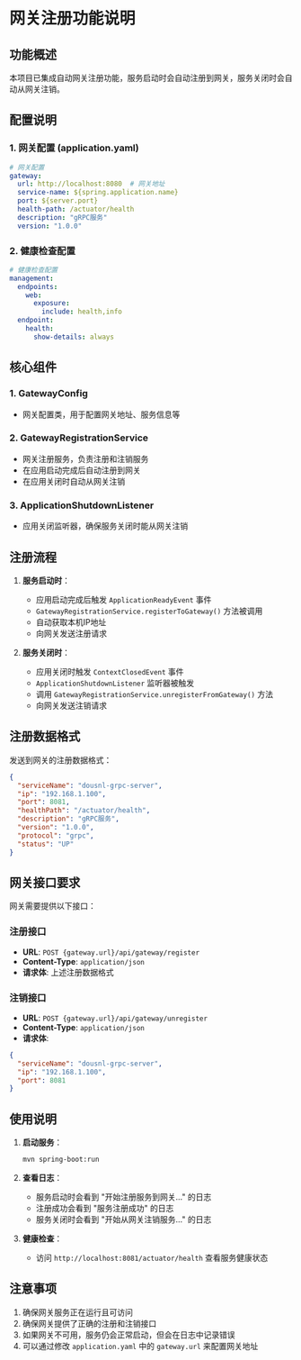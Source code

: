 # 网关注册功能说明

## 功能概述

本项目已集成自动网关注册功能，服务启动时会自动注册到网关，服务关闭时会自动从网关注销。

## 配置说明

### 1. 网关配置 (application.yaml)

```yaml
# 网关配置
gateway:
  url: http://localhost:8080  # 网关地址
  service-name: ${spring.application.name}
  port: ${server.port}
  health-path: /actuator/health
  description: "gRPC服务"
  version: "1.0.0"
```

### 2. 健康检查配置

```yaml
# 健康检查配置
management:
  endpoints:
    web:
      exposure:
        include: health,info
  endpoint:
    health:
      show-details: always
```

## 核心组件

### 1. GatewayConfig
- 网关配置类，用于配置网关地址、服务信息等

### 2. GatewayRegistrationService
- 网关注册服务，负责注册和注销服务
- 在应用启动完成后自动注册到网关
- 在应用关闭时自动从网关注销

### 3. ApplicationShutdownListener
- 应用关闭监听器，确保服务关闭时能从网关注销

## 注册流程

1. **服务启动时**：
   - 应用启动完成后触发 `ApplicationReadyEvent` 事件
   - `GatewayRegistrationService.registerToGateway()` 方法被调用
   - 自动获取本机IP地址
   - 向网关发送注册请求

2. **服务关闭时**：
   - 应用关闭时触发 `ContextClosedEvent` 事件
   - `ApplicationShutdownListener` 监听器被触发
   - 调用 `GatewayRegistrationService.unregisterFromGateway()` 方法
   - 向网关发送注销请求

## 注册数据格式

发送到网关的注册数据格式：

```json
{
  "serviceName": "dousnl-grpc-server",
  "ip": "192.168.1.100",
  "port": 8081,
  "healthPath": "/actuator/health",
  "description": "gRPC服务",
  "version": "1.0.0",
  "protocol": "grpc",
  "status": "UP"
}
```

## 网关接口要求

网关需要提供以下接口：

### 注册接口
- **URL**: `POST {gateway.url}/api/gateway/register`
- **Content-Type**: `application/json`
- **请求体**: 上述注册数据格式

### 注销接口
- **URL**: `POST {gateway.url}/api/gateway/unregister`
- **Content-Type**: `application/json`
- **请求体**: 
```json
{
  "serviceName": "dousnl-grpc-server",
  "ip": "192.168.1.100",
  "port": 8081
}
```

## 使用说明

1. **启动服务**：
   ```bash
   mvn spring-boot:run
   ```

2. **查看日志**：
   - 服务启动时会看到 "开始注册服务到网关..." 的日志
   - 注册成功会看到 "服务注册成功" 的日志
   - 服务关闭时会看到 "开始从网关注销服务..." 的日志

3. **健康检查**：
   - 访问 `http://localhost:8081/actuator/health` 查看服务健康状态

## 注意事项

1. 确保网关服务正在运行且可访问
2. 确保网关提供了正确的注册和注销接口
3. 如果网关不可用，服务仍会正常启动，但会在日志中记录错误
4. 可以通过修改 `application.yaml` 中的 `gateway.url` 来配置网关地址
